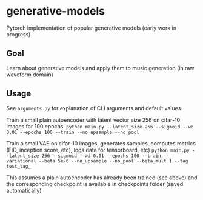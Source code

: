 # generative-models
Pytorch implementation of popular generative models (early work in progress)

## Goal 
Learn about generative models and apply them to music generation (in raw waveform domain)

## Usage  
See `arguments.py` for explanation of CLI arguments and default values.

Train a small plain autoencoder with latent vector size 256 on cifar-10 images for 100 epochs:
`python main.py --latent_size 256 --sigmoid --wd 0.01 --epochs 100 --train --no_upsample --no_pool`

Train a small VAE on cifar-10 images, generates samples, computes metrics (FID, inception score, etc), logs data for tensorboard, etc) 
`python main.py --latent_size 256 --sigmoid --wd 0.01 --epochs 100 --train --variational --beta 5e-6 --no_upsample --no_pool --beta_mult 1 --tag test_tag_`

This assumes a plain autoencoder has already been trained (see above) and the corresponding checkpoint is available in checkpoints folder (saved automatically)
